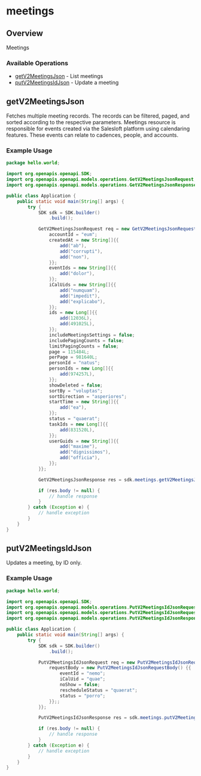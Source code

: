 # meetings

## Overview

Meetings

### Available Operations

* [getV2MeetingsJson](#getv2meetingsjson) - List meetings
* [putV2MeetingsIdJson](#putv2meetingsidjson) - Update a meeting

## getV2MeetingsJson

Fetches multiple meeting records. The records can be filtered, paged, and sorted according to the respective parameters.
Meetings resource is responsible for events created via the Salesloft platform using calendaring features.
These events can relate to cadences, people, and accounts.


### Example Usage

```java
package hello.world;

import org.openapis.openapi.SDK;
import org.openapis.openapi.models.operations.GetV2MeetingsJsonRequest;
import org.openapis.openapi.models.operations.GetV2MeetingsJsonResponse;

public class Application {
    public static void main(String[] args) {
        try {
            SDK sdk = SDK.builder()
                .build();

            GetV2MeetingsJsonRequest req = new GetV2MeetingsJsonRequest() {{
                accountId = "eum";
                createdAt = new String[]{{
                    add("ab"),
                    add("corrupti"),
                    add("non"),
                }};
                eventIds = new String[]{{
                    add("dolor"),
                }};
                iCalUids = new String[]{{
                    add("numquam"),
                    add("impedit"),
                    add("explicabo"),
                }};
                ids = new Long[]{{
                    add(12036L),
                    add(491025L),
                }};
                includeMeetingsSettings = false;
                includePagingCounts = false;
                limitPagingCounts = false;
                page = 115484L;
                perPage = 981640L;
                personId = "natus";
                personIds = new Long[]{{
                    add(974257L),
                }};
                showDeleted = false;
                sortBy = "voluptas";
                sortDirection = "asperiores";
                startTime = new String[]{{
                    add("ea"),
                }};
                status = "quaerat";
                taskIds = new Long[]{{
                    add(831520L),
                }};
                userGuids = new String[]{{
                    add("maxime"),
                    add("dignissimos"),
                    add("officia"),
                }};
            }};            

            GetV2MeetingsJsonResponse res = sdk.meetings.getV2MeetingsJson(req);

            if (res.body != null) {
                // handle response
            }
        } catch (Exception e) {
            // handle exception
        }
    }
}
```

## putV2MeetingsIdJson

Updates a meeting, by ID only.


### Example Usage

```java
package hello.world;

import org.openapis.openapi.SDK;
import org.openapis.openapi.models.operations.PutV2MeetingsIdJsonRequest;
import org.openapis.openapi.models.operations.PutV2MeetingsIdJsonRequestBody;
import org.openapis.openapi.models.operations.PutV2MeetingsIdJsonResponse;

public class Application {
    public static void main(String[] args) {
        try {
            SDK sdk = SDK.builder()
                .build();

            PutV2MeetingsIdJsonRequest req = new PutV2MeetingsIdJsonRequest("asperiores") {{
                requestBody = new PutV2MeetingsIdJsonRequestBody() {{
                    eventId = "nemo";
                    iCalUid = "quae";
                    noShow = false;
                    rescheduleStatus = "quaerat";
                    status = "porro";
                }};;
            }};            

            PutV2MeetingsIdJsonResponse res = sdk.meetings.putV2MeetingsIdJson(req);

            if (res.body != null) {
                // handle response
            }
        } catch (Exception e) {
            // handle exception
        }
    }
}
```
